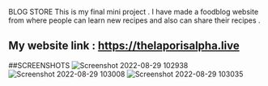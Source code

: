 BLOG STORE 
This is my final mini project . I have made a foodblog website from where people can learn new recipes and also can share their recipes .
## My website link : https://thelaporisalpha.live
##SCREENSHOTS
![Screenshot 2022-08-29 102938](https://user-images.githubusercontent.com/96695200/187126457-1d9fc0a9-118d-468f-bef5-1b69be884e16.png)
![Screenshot 2022-08-29 103008](https://user-images.githubusercontent.com/96695200/187126467-de2b21d6-cf55-41c5-9c75-f8bfd34c1862.png)
![Screenshot 2022-08-29 103035](https://user-images.githubusercontent.com/96695200/187126474-d928fa37-547f-43d9-84d0-f53760e0ddce.png)
